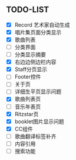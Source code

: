 ## TODO-LIST
- [x] Record 艺术家自动生成
- [x] 唱片集页面分类显示
- [x] 歌曲列表
- [ ] 分类界面 
- [ ] 分类显示摘要
- [X] 右边边侧边栏内容
- [X] Staff分页显示
- [ ] Footer控件
- [ ] 关于页
- [ ] 详细生平页显示问题
- [x] 歌曲列表页
- [ ] 音乐年表页
- [x] Ritzstar页
- [x] booklet图片显示问题
- [x] CC组件
- [ ] 歌曲翻译标签补齐
- [ ] 内容引用
- [ ] 搜索功能
